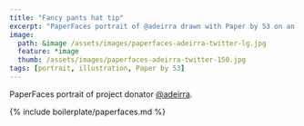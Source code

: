 ```yaml
---
title: "Fancy pants hat tip"
excerpt: "PaperFaces portrait of @adeirra drawn with Paper by 53 on an iPad."
image: 
  path: &image /assets/images/paperfaces-adeirra-twitter-lg.jpg 
  feature: *image
  thumb: /assets/images/paperfaces-adeirra-twitter-150.jpg
tags: [portrait, illustration, Paper by 53]
---
```


PaperFaces portrait of project donator [@adeirra](http://twitter.com/adeirra).

{% include boilerplate/paperfaces.md %}